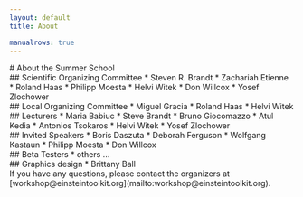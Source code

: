 ```yaml
---
layout: default
title: About

manualrows: true
---
```


<div class="row">

<div class="col-sm-12" markdown="1">
# About the Summer School
</div>

<div class="col-xs-6 col-sm-3" markdown="1">
## Scientific Organizing Committee
* Steven R. Brandt
* Zachariah Etienne
* Roland Haas
* Philipp Moesta
* Helvi Witek
* Don Willcox
* Yosef Zlochower
</div>

<div class="col-xs-6 col-sm-3" markdown="1">
## Local  Organizing Committee
* Miguel Gracia
* Roland Haas
* Helvi Witek
</div>

<div class="col-xs-6 col-sm-3" markdown="1">
## Lecturers
* Maria Babiuc
* Steve Brandt
* Bruno Giocomazzo
* Atul Kedia
* Antonios Tsokaros
* Helvi Witek
* Yosef Zlochower
</div>

<div class="col-xs-6 col-sm-3" markdown="1">
## Invited Speakers
* Boris Daszuta
* Deborah Ferguson
* Wolfgang Kastaun
* Philipp Moesta
* Don Willcox

</div>

<div class="col-xs-6 col-sm-3" markdown="1">
## Beta Testers
* others ...
</div>

<div class="col-xs-6 col-sm-3" markdown="1">
## Graphics design
* Brittany Ball
</div>

</div> <!--row-->
<div class="row">

<div class="col-xs-12" markdown="1">
If you have any questions, please contact the organizers at
[workshop@einsteintoolkit.org](mailto:workshop@einsteintoolkit.org).
</div>

</div> <!--row-->
